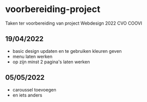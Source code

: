 # voorbereiding-project
Taken ter voorbereiding van project Webdesign 2022 CVO COOVI

## 19/04/2022
- basic design updaten en te gebruiken kleuren geven
- menu laten werken
- op zijn minst 2 pagina's laten werken

## 05/05/2022
- caroussel toevoegen
- en iets anders